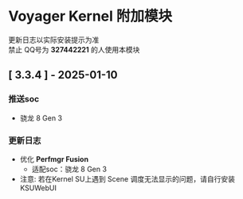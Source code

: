 # Voyager Kernel 附加模块
更新日志以实际安装提示为准  
禁止 QQ号为 **327442221** 的人使用本模块

## [ 3.3.4 ] - 2025-01-10

### 推送soc

- 骁龙 8 Gen 3

### 更新日志

- 优化 **Perfmgr Fusion**
    - 适配soc：骁龙 8 Gen 3
- 注意: 若在Kernel SU上遇到 Scene 调度无法显示的问题，请自行安装 KSUWebUI